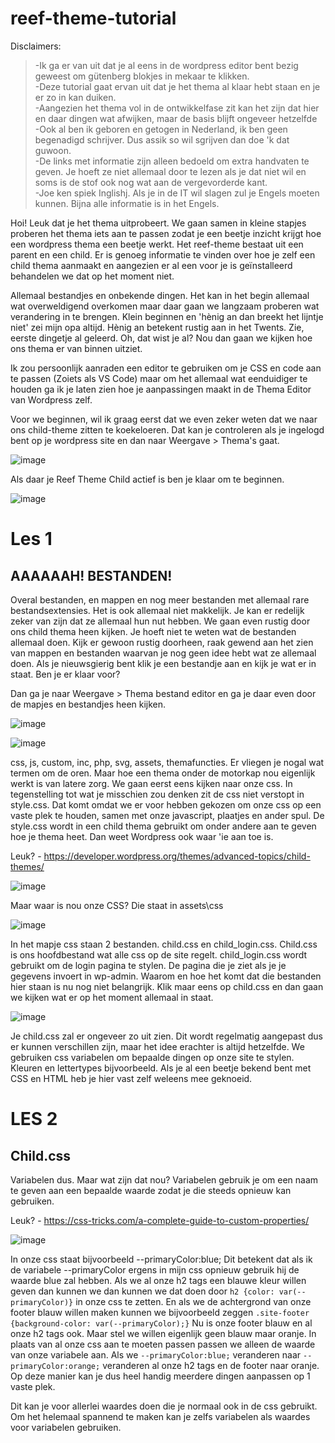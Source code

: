 

# reef-theme-tutorial

Disclaimers:   
> -Ik ga er van uit dat je al eens in de wordpress editor bent bezig geweest om gütenberg blokjes in mekaar te klikken.   
> -Deze tutorial gaat ervan uit dat je het thema al klaar hebt staan en je er zo in kan duiken.   
> -Aangezien het thema vol in de ontwikkelfase zit kan het zijn dat hier en daar dingen wat afwijken, maar de basis blijft ongeveer hetzelfde   
> -Ook al ben ik geboren en getogen in Nederland, ik ben geen begenadigd schrijver. Dus assik so wil sgrijven dan doe 'k dat guwoon.   
> -De links met informatie zijn alleen bedoeld om extra handvaten te geven. Je hoeft ze niet allemaal door te lezen als je dat niet wil en soms is de stof ook nog wat aan de vergevorderde kant.   
> -Joe ken spiek Inglishj. Als je in de IT wil slagen zul je Engels moeten kunnen. Bijna alle informatie is in het Engels.   

Hoi! Leuk dat je het thema uitprobeert. We gaan samen in kleine stapjes proberen het thema iets aan te passen zodat je een beetje inzicht krijgt hoe een wordpress thema een beetje werkt. Het reef-theme bestaat uit een parent en een child. Er is genoeg informatie te vinden over hoe je zelf een child thema aanmaakt en aangezien er al een voor je is geïnstalleerd behandelen we dat op het moment niet.

Allemaal bestandjes en onbekende dingen. Het kan in het begin allemaal wat overweldigend overkomen maar daar gaan we langzaam proberen wat verandering in te brengen. Klein beginnen en 'hènig an dan breekt het lijntje niet' zei mijn opa altijd. Hènig an betekent rustig aan in het Twents. Zie, eerste dingetje al geleerd. Oh, dat wist je al? Nou dan gaan we kijken hoe ons thema er van binnen uitziet.

Ik zou persoonlijk aanraden een editor te gebruiken om je CSS en code aan te passen (Zoiets als VS Code) maar om het allemaal wat eenduidiger te houden ga ik je laten zien hoe je aanpassingen maakt in de Thema Editor van Wordpress zelf.


Voor we beginnen, wil ik graag eerst dat we even zeker weten dat we naar ons child-theme zitten te koekeloeren. Dat kan je controleren als je ingelogd bent op je wordpress site en dan naar Weergave > Thema's gaat.

![image](https://user-images.githubusercontent.com/78969608/152843201-9d9a1acd-acb7-4710-a2fd-bec5eb874d54.png)

Als daar je Reef Theme Child actief is ben je klaar om te beginnen.

![image](https://user-images.githubusercontent.com/78969608/152843591-2ec94441-7e8d-45ae-82f9-1ea3259beec9.png)

# Les 1
## AAAAAAH! BESTANDEN!

Overal bestanden, en mappen en nog meer bestanden met allemaal rare bestandsextensies. Het is ook allemaal niet makkelijk. Je kan er redelijk zeker van zijn dat ze allemaal hun nut hebben. We gaan even rustig door ons child thema heen kijken. Je hoeft niet te weten wat de bestanden allemaal doen. Kijk er gewoon rustig doorheen, raak gewend aan het zien van mappen en bestanden waarvan je nog geen idee hebt wat ze allemaal doen. Als je nieuwsgierig bent klik je een bestandje aan en kijk je wat er in staat. Ben je er klaar voor?

Dan ga je naar Weergave > Thema bestand editor en ga je daar even door de mapjes en bestandjes heen kijken.

![image](https://user-images.githubusercontent.com/78969608/152844017-ca1d8c92-3aa3-4546-b277-13dbb5672a28.png)

![image](https://user-images.githubusercontent.com/78969608/152844306-45c9e500-ffdb-48db-9e19-162f42f9cc58.png)

css, js, custom, inc, php, svg, assets, themafuncties. Er vliegen je nogal wat termen om de oren. Maar hoe een thema onder de motorkap nou eigenlijk werkt is van latere zorg. We gaan eerst eens kijken naar onze css. In tegenstelling tot wat je misschien zou denken zit de css niet verstopt in style.css. Dat komt omdat we er voor hebben gekozen om onze css op een vaste plek te houden, samen met onze javascript, plaatjes en ander spul. De style.css wordt in een child thema gebruikt om onder andere aan te geven hoe je thema heet. Dan weet Wordpress ook waar 'ie aan toe is.

Leuk? - https://developer.wordpress.org/themes/advanced-topics/child-themes/

![image](https://user-images.githubusercontent.com/78969608/152845414-40c2ee24-73e5-4746-8b5b-04f3e215a92c.png)

Maar waar is nou onze CSS? Die staat in assets\css

![image](https://user-images.githubusercontent.com/78969608/152846204-d2282faf-c02d-4865-a9c1-d2131483a047.png)

In het mapje css staan 2 bestanden. child.css en child_login.css. Child.css is ons hoofdbestand wat alle css op de site regelt. child_login.css wordt gebruikt om de login pagina te stylen. De pagina die je ziet als je je gegevens invoert in wp-admin. Waarom en hoe het komt dat die bestanden hier staan is nu nog niet belangrijk. Klik maar eens op child.css en dan gaan we kijken wat er op het moment allemaal in staat.

![image](https://user-images.githubusercontent.com/78969608/152846590-c310ed7a-5d48-41c0-bb4c-b8935622ef4d.png)

Je child.css zal er ongeveer zo uit zien. Dit wordt regelmatig aangepast dus er kunnen verschillen zijn, maar het idee erachter is altijd hetzelfde. We gebruiken css variabelen om bepaalde dingen op onze site te stylen. Kleuren en lettertypes bijvoorbeeld. Als je al een beetje bekend bent met CSS en HTML heb je hier vast zelf weleens mee geknoeid.

# LES 2
## Child.css

Variabelen dus. Maar wat zijn dat nou? Variabelen gebruik je om een naam te geven aan een bepaalde waarde zodat je die steeds opnieuw kan gebruiken.

Leuk? - https://css-tricks.com/a-complete-guide-to-custom-properties/

![image](https://user-images.githubusercontent.com/78969608/152847337-aabd304c-86e7-4645-bac9-0187409d1577.png)

In onze css staat bijvoorbeeld --primaryColor:blue; Dit betekent dat als ik de variabele --primaryColor ergens in mijn css opnieuw gebruik hij de waarde blue zal hebben. Als we al onze h2 tags een blauwe kleur willen geven dan kunnen we dan kunnen we dat doen door ```h2 {color: var(--primaryColor)}``` in onze css te zetten. En als we de achtergrond van onze footer blauw willen maken kunnen we bijvoorbeeld zeggen ```.site-footer {background-color: var(--primaryColor);}``` Nu is onze footer blauw en al onze h2 tags ook. Maar stel we willen eigenlijk geen blauw maar oranje. In plaats van al onze css aan te moeten passen passen we alleen de waarde van onze variabele aan. Als we ```--primaryColor:blue;``` veranderen naar ```--primaryColor:orange;``` veranderen al onze h2 tags en de footer naar oranje. Op deze manier kan je dus heel handig meerdere dingen aanpassen op 1 vaste plek.

Dit kan je voor allerlei waardes doen die je normaal ook in de css gebruikt. Om het helemaal spannend te maken kan je zelfs variabelen als waardes voor variabelen gebruiken.










